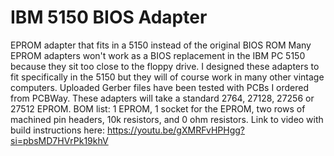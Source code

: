 # IBM 5150 BIOS Adapter
EPROM adapter that fits in a 5150 instead of the original BIOS ROM
Many EPROM adapters won't work as a BIOS replacement in the IBM PC 5150 because they sit too close to the floppy drive.
I designed these adapters to fit specifically in the 5150 but they will of course work in many other vintage computers.
Uploaded Gerber files have been tested with PCBs I ordered from PCBWay.
These adapters will take a standard 2764, 27128, 27256 or 27512 EPROM.
BOM list: 1 EPROM, 1 socket for the EPROM, two rows of machined pin headers, 10k resistors, and 0 ohm resistors.
Link to video with build instructions here: https://youtu.be/gXMRFvHPHgg?si=pbsMD7HVrPk19khV
